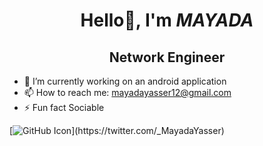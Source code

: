 # <div align="center">Hello👋, I'm ***MAYADA***</div>
 
## <div align="center">Network Engineer</div>

- 🔭 I’m currently working on an android application
- 📫 How to reach me: mayadayasser12@gmail.com
- ⚡ Fun fact Sociable
<!--
**mayadayasserr/mayadayasserr** is a ✨ _special_ ✨ repository because its `README.md` (this file) appears on your GitHub profile.
Here are some ideas to get you started:
-->
[![GitHub Icon]([https://example.com/github-icon.png](https://fontawesome.com/icons/twitter?f=brands&s=solid&pc=%2377a8fd)https://fontawesome.com/icons/twitter?f=brands&s=solid&pc=%2377a8fd)](https://twitter.com/_MayadaYasser)
